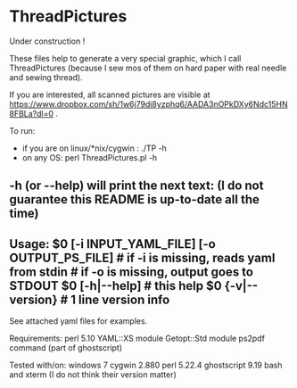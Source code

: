 # ThreadPictures

Under construction !

These files help to generate a very special graphic, which I call ThreadPictures (because I sew mos of them on hard paper with real needle and sewing thread).

If you are interested, all scanned pictures are visible at https://www.dropbox.com/sh/1w6j79di8yzphq6/AADA3nOPkDXy6Ndc15HN8FBLa?dl=0 .

To run:
 - if you are on linux/*nix/cygwin : ./TP -h
 - on any OS: perl ThreadPictures.pl -h

-h (or --help) will print the next text:
(I do not guarantee this README is up-to-date all the time)
----------------
Usage:
  $0 [-i INPUT_YAML_FILE] [-o OUTPUT_PS_FILE]
    # if -i is missing, reads yaml from stdin
    # if -o is missing, output goes to STDOUT
  $0 [-h|--help]      # this help
  $0 {-v|--version}   # 1 line version info
----------------

See attached yaml files for examples.

Requirements:
perl 5.10
  YAML::XS module
  Getopt::Std module
ps2pdf command (part of ghostscript)

Tested with/on:
  windows 7
  cygwin 2.880
  perl 5.22.4
  ghostscript 9.19
  bash and xterm (I do not think their version matter)
